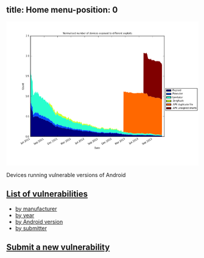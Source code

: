
title: Home
menu-position: 0
---

![Proportion of devices affected by root vulnerabilities](images/nvulnerabilities.png)

Devices running vulnerable versions of Android

## [List of vulnerabilities](all)
* [by manufacturer](by/manufacturer)
* [by year](by/year)
* [by Android version](by/version)
* [by submitter](by/submitter)

## [Submit a new vulnerability](submit)
